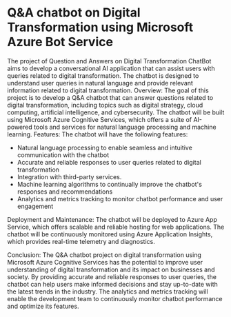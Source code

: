 # Q&A chatbot on Digital Transformation using Microsoft Azure Bot Service
The project of Question and Answers on Digital Transformation ChatBot aims to develop a conversational AI application that can assist users with queries related to digital transformation. The chatbot is designed to understand user queries in natural language and provide relevant information related to digital transformation. 
Overview:
The goal of this project is to develop a Q&A chatbot that can answer questions related to digital transformation, including topics such as digital strategy, cloud computing, artificial intelligence, and cybersecurity. The chatbot will be built using Microsoft Azure Cognitive Services, which offers a suite of AI-powered tools and services for natural language processing and machine learning.
Features:
The chatbot will have the following features:
- Natural language processing to enable seamless and intuitive communication with the chatbot
- Accurate and reliable responses to user queries related to digital transformation
- Integration with third-party services.
- Machine learning algorithms to continually improve the chatbot's responses and recommendations
- Analytics and metrics tracking to monitor chatbot performance and user engagement

Deployment and Maintenance:
The chatbot will be deployed to Azure App Service, which offers scalable and reliable hosting for web applications. The chatbot will be continuously monitored using Azure Application Insights, which provides real-time telemetry and diagnostics.

Conclusion:
The Q&A chatbot project on digital transformation using Microsoft Azure Cognitive Services has the potential to improve user understanding of digital transformation and its impact on businesses and society. By providing accurate and reliable responses to user queries, the chatbot can help users make informed decisions and stay up-to-date with the latest trends in the industry. The analytics and metrics tracking will enable the development team to continuously monitor chatbot performance and optimize its features.
